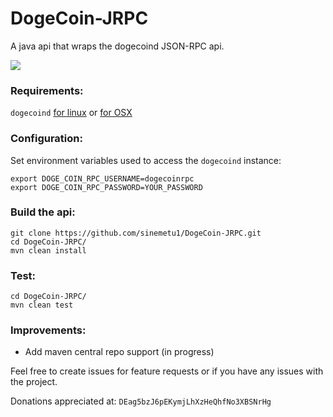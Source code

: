 DogeCoin-JRPC
=============

A java api that wraps the dogecoind JSON-RPC api.

![](http://i.imgur.com/KGE6WIc.png)

### Requirements:

`dogecoind` [for linux](https://github.com/dogecoin/dogecoin#wow-plz-make-dogecoind) or [for OSX](https://github.com/sinemetu1/dogecoin#mac-osx)

### Configuration:

Set environment variables used to access the `dogecoind` instance:

    export DOGE_COIN_RPC_USERNAME=dogecoinrpc
    export DOGE_COIN_RPC_PASSWORD=YOUR_PASSWORD

### Build the api:

    git clone https://github.com/sinemetu1/DogeCoin-JRPC.git
    cd DogeCoin-JRPC/
    mvn clean install

### Test:

    cd DogeCoin-JRPC/
    mvn clean test
    
### Improvements:

- Add maven central repo support (in progress)

Feel free to create issues for feature requests or if you have any issues with the project.

Donations appreciated at: `DEag5bzJ6pEKymjLhXzHeQhfNo3XBSNrHg`
